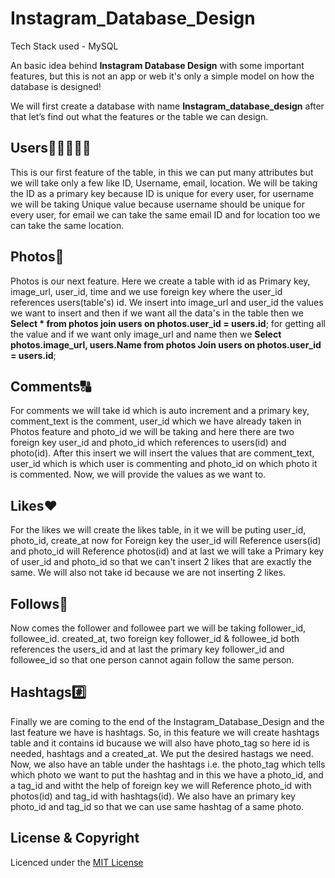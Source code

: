 # Instagram_Database_Design

Tech Stack used - MySQL

An basic idea behind **Instagram Database Design** with some important features, but this is not an app or web it's only a simple model on how the database is designed!

We will first create a database with name **Instagram_database_design**
after that let’s find out what the features or the table we can design.

## **Users🧑🏻‍🤝‍🧑🏻**

This is our first feature of the table, in this we can put many attributes but we will take only a few like ID, Username, email, location. 
We will be taking the ID as a primary key because ID is unique for every user, for username we will be taking Unique value because username should be unique for every user, for email we can take the same email ID and for location too we can take the same location.


## **Photos📸**

Photos is our next feature. Here we create a table with id as Primary key, image_url, user_id, time and we use foreign key where the user_id references users(table's) id. We insert into image_url and user_id the values we want to insert and then if we want all the data's in the table then we **Select * from photos join users on photos.user_id = users.id**; for getting all the value and if we want only image_url and name then we **Select photos.image_url, users.Name from photos Join users on photos.user_id = users.id**;


## **Comments🔠**

For comments we will take id which is auto increment and a primary key, comment_text is the comment, user_id which we have already taken in Photos feature and photo_id we will be taking  and here there are two foreign key user_id and photo_id which references to users(id) and photo(id). After this insert we will insert the values that are comment_text, user_id which is which user is commenting and photo_id on which photo it is commented. Now, we will provide the values as we want to.


## **Likes♥️**

For the likes we will create the likes table, in it we will be puting user_id, photo_id, create_at now for Foreign key the user_id will Reference users(id) and photo_id will Reference photos(id) and at last we will take a Primary key of user_id and photo_id so that we can't insert 2 likes that are exactly the same. We will also not take id because we are not inserting 2 likes. 


## **Follows🚶**

Now comes the follower and followee part we will be taking follower_id, followee_id. created_at, two foreign key follower_id & followee_id both references the users_id and at last the primary key follower_id and followee_id so that one person cannot again follow the same person.


## **Hashtags#️⃣**

Finally we are coming to the end of the Instagram_Database_Design and the last feature we have is hashtags. So, in this feature we will create hashtags table and it contains id bucause we will also have photo_tag so here id is needed, hashtags and a created_at. We put the desired hastags we need.
Now, we also have an table under the hashtags i.e. the photo_tag which tells which photo we want to put the hashtag and in this we have a photo_id, and a tag_id and witht the help of foreign key we will Reference photo_id with photos(id) and tag_id with hashtags(id). We also have an primary key photo_id and tag_id so that we can use same hashtag of a same photo.


## License & Copyright 

Licenced under the [MIT License](LICENSE)








